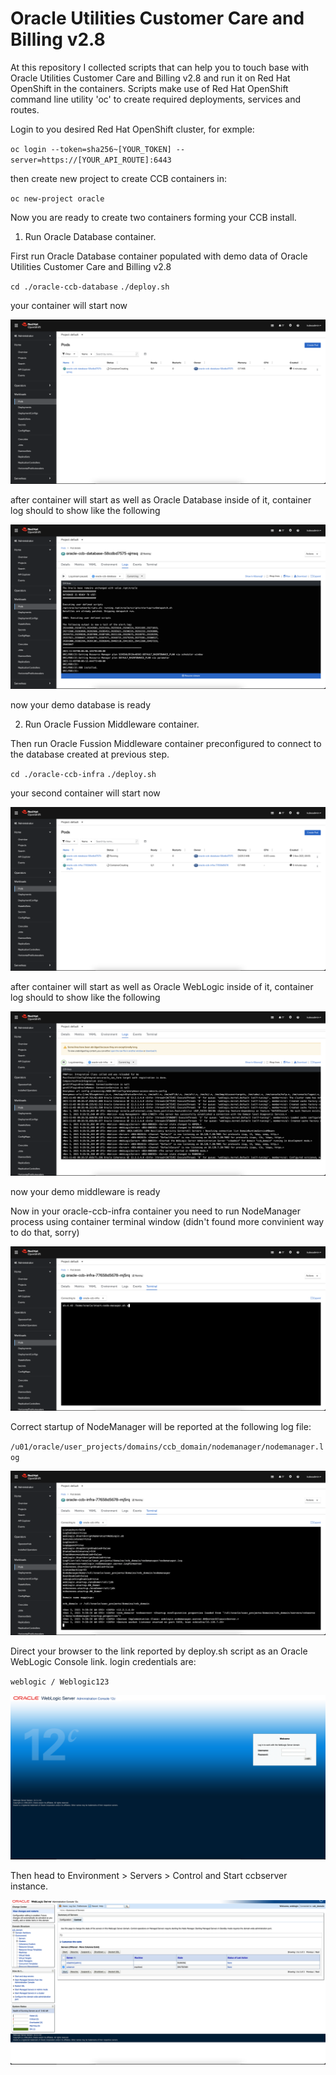 # Oracle Utilities Customer Care and Billing v2.8

At this repository I collected scripts that can help you to touch base with Oracle Utilities Customer Care and Billing v2.8 and run it on Red Hat OpenShift in the containers.
Scripts make use of Red Hat OpenShift command line utility 'oc' to create required deployments, services and routes.

Login to you desired Red Hat OpenShift cluster, for exmple:

`` oc login --token=sha256~[YOUR_TOKEN] --server=https://[YOUR_API_ROUTE]:6443 ``

then create new project to create CCB containers in:

`` oc new-project oracle ``

Now you are ready to create two containers forming your CCB install.

1. Run Oracle Database container.

First run Oracle Database container populated with demo data of Oracle Utilities Customer Care and Billing v2.8

`` cd ./oracle-ccb-database ``
`` ./deploy.sh ``

your container will start now

![ScreenShot](/screenshots/1.png)

after container will start as well as Oracle Database inside of it, container log should to show like the following

![ScreenShot](/screenshots/2.png)

now your demo database is ready

2. Run Oracle Fussion Middleware container.

Then run Oracle Fussion Middleware container preconfigured to connect to the database created at previous step.

`` cd ./oracle-ccb-infra ``
`` ./deploy.sh ``

your second container will start now

![ScreenShot](/screenshots/3.png)

after container will start as well as Oracle WebLogic inside of it, container log should to show like the following

![ScreenShot](/screenshots/4.png)

now your demo middleware is ready

Now in your oracle-ccb-infra container you need to run NodeManager process using container terminal window (didn't found more convinient way to do that, sorry)

![ScreenShot](/screenshots/5.png)

Correct startup of NodeManager will be reported at the following log file:

`` /u01/oracle/user_projects/domains/ccb_domain/nodemanager/nodemanager.log ``

![ScreenShot](/screenshots/6.png)

Direct your browser to the link reported by deploy.sh script as an Oracle WebLogic Console link.
login credentials are:

`` weblogic / Weblogic123 ``

![ScreenShot](/screenshots/7.png)

Then head to Environment > Servers > Control and Start ccbserver instance.


![ScreenShot](/screenshots/8.png)




